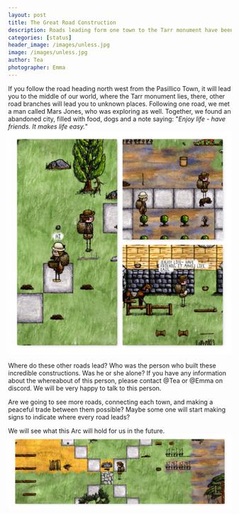 ```yaml
---
layout: post
title: The Great Road Construction
description: Roads leading form one town to the Tarr monument have been build, but the builder is unknown. What is his main motive?
categories: [status]
header_image: /images/unless.jpg
image: /images/unless.jpg
author: Tea
photographer: Emma
---
```


If you follow the road heading north west from the Pasillico Town, it will lead you to the middle of our world, where the Tarr monument lies, there, other road branches will lead you to unknown places. Following one road, we met a man called Mars Jones, who was exploring as well. Together, we found an abandoned city, filled with food, dogs and a note saying: "_Enjoy life - have friends. It makes life easy._"
![image](/images/mars_jones.jpg)

Where do these other roads lead? Who was the person who built these incredible constructions. Was he or she alone? If you have any information about the whereabout of this person, please contact @Tea or @Emma on discord. We will be very happy to talk to this person.

Are we going to see more roads, connecting each town, and making a peaceful trade between them possible? Maybe some one will start making signs to indicate where every road leads? 

We will see what this Arc will hold for us in the future.
![image](/images/unless.jpg)